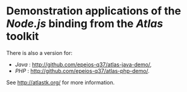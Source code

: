 # Demonstration applications of the *Node.js* binding from the *Atlas* toolkit
There is also a version for:

* *Java* : <http://github.com/epeios-q37/atlas-java-demo/>,
* *PHP* : <http://github.com/epeios-q37/atlas-php-demo/>.

See <http://atlastk.org/> for more information.
